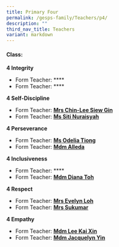 ```yaml
---
title: Primary Four
permalink: /gesps-family/Teachers/p4/
description: ""
third_nav_title: Teachers
variant: markdown
---
```

#### Class:


**4 Integrity**  

*   Form Teacher: ****
*   Form Teacher: ****

**4 Self-Discipline**  

*   Form Teacher: **[Mrs Chin-Lee Siew Gin](mailto:chin-lee_siew_gin@schools.gov.sg)**
*   Form Teacher: **[Ms Siti Nuraisyah](mailto:siti_nuraisyah_razali@schools.gov.sg)**


**4 Perseverance**  

*   Form Teacher: **[Ms Odelia Tiong](mailto:odelia_tiong_hui_xuan@schools.gov.sg)**
*   Form Teacher: **[Mdm Alleda](mailto:alleda_baba@schools.gov.sg)**

**4 Inclusiveness**  

*   Form Teacher: ****
*   Form Teacher: **[Mdm Diana Toh](mailto:toh_lay_beng_diana@schools.gov.sg)**

**4 Respect**  

*   Form Teacher: **[Mrs Evelyn Loh](mailto:soh_hwee_lin@schools.gov.sg)**
*   Form Teacher: **[Mrs Sukumar](mailto:subangkini_sukumar@schools.gov.sg)**

**4 Empathy**  

*   Form Teacher: **[Mdm Lee Kai Xin](mailto:lee_kai_xin@schools.gov.sg)**
*   Form Teacher: **[Mdm Jacquelyn Yin](mailto:jacquelyn_yin_hui_jing@schools.gov.sg)**